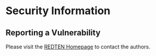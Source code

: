 # Security Information

## Reporting a Vulnerability

Please visit the [REDTEN Homepage](https://www.utsc.utoronto.ca/~harper/redten.html) to contact the authors.

